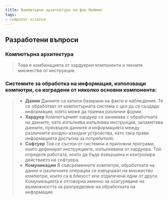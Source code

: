 ```yaml
---
title: Компютърна архитектура на фон Нойман
tags:
- computer-science
---
```



## Разработени въпроси


### Компютърна архитектура
>	Това е комбинацията от хардуерни компоненти и техните множества от инструкции.

### Системите за обработка на информация, използващи компютри, са изградени от няколко основни компонента:

> - **Данни**
> 	Данните са записи базирани на факти и наблюдения. Те се обработват от компютърната система с цел да се създаде информация, която може да приема различни форми.
> - **Хардуер**
> 	Компютърният хардуер се занимава с обработката на данните, като изпълнява изпълнява инструкции, запаметява данните, прехвърля данните и информацията между различните входно-изходни устройства, като така прави информацията достъпна за потребителя.
> - **Софтуер**
> 	Той се състои от системни и приложни програми, които дефинират инструкциите, изпълнявани от хардуера. Той определя работата, която да бъде извършена и контролира действието на софтуера.
> - **Комуникации**
> 	В съвсременните компютри, обработката на данни и различните операции се извършват на множество компютри, които са в близост или отдалечени едни от други.
> 	Комуникацията е отговорна именно за осигуряване на възможността за разпределяне на обработката на информация.
